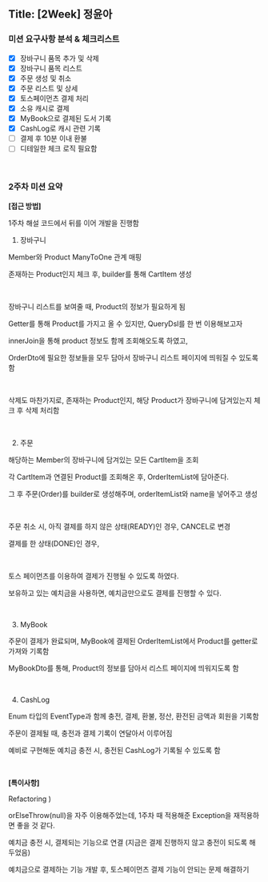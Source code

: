 
## Title: [2Week] 정윤아

### 미션 요구사항 분석 & 체크리스트

- [x] 장바구니 품목 추가 및 삭제
- [x] 장바구니 품목 리스트
- [x] 주문 생성 및 취소
- [x] 주문 리스트 및 상세
- [x] 토스페이먼츠 결제 처리
- [x] 소유 캐시로 결제
- [x] MyBook으로 결제된 도서 기록
- [x] CashLog로 캐시 관련 기록
- [ ] 결제 후 10분 이내 환불
- [ ] 디테일한 체크 로직 필요함

<br>

### 2주차 미션 요약

**[접근 방법]**

1주차 해설 코드에서 뒤를 이어 개발을 진행함

1. 장바구니

Member와 Product ManyToOne 관계 매핑

존재하는 Product인지 체크 후, builder를 통해 CartItem 생성

<br>

장바구니 리스트를 보여줄 때, Product의 정보가 필요하게 됨

Getter를 통해 Product를 가지고 올 수 있지만, QueryDsl를 한 번 이용해보고자

innerJoin을 통해 product 정보도 함께 조회해오도록 하였고,

OrderDto에 필요한 정보들을 모두 담아서 장바구니 리스트 페이지에 띄워질 수 있도록 함

<br>

삭제도 마찬가지로, 존재하는 Product인지, 해당 Product가 장바구니에 담겨있는지 체크 후 삭제 처리함

<br>

2. 주문

해당하는 Member의 장바구니에 담겨있는 모든 CartItem을 조회

각 CartItem과 연결된 Product를 조회해온 후, OrderItemList에 담아준다.

그 후 주문(Order)를 builder로 생성해주며, orderItemList와 name을 넣어주고 생성

<br>

주문 취소 시, 아직 결제를 하지 않은 상태(READY)인 경우, CANCEL로 변경

결제를 한 상태(DONE)인 경우, 

<br>

토스 페이먼츠를 이용하여 결제가 진행될 수 있도록 하였다.

보유하고 있는 예치금을 사용하면, 예치금만으로도 결제를 진행할 수 있다.

<br>


3. MyBook

주문이 결제가 완료되며, MyBook에 결제된 OrderItemList에서 Product를 getter로 가져와 기록함

MyBookDto를 통해, Product의 정보를 담아서 리스트 페이지에 띄워지도록 함

<br>

4. CashLog

Enum 타입의 EventType과 함께 충전, 결제, 환불, 정산, 환전된 금액과 회원을 기록함

주문이 결제될 때, 충전과 결제 기록이 연달아서 이루어짐

예비로 구현해둔 예치금 충전 시, 충전된 CashLog가 기록될 수 있도록 함

<br>

**[특이사항]**

Refactoring )

orElseThrow(null)을 자주 이용해주었는데, 1주차 때 적용해준 Exception을 재적용하면 좋을 것 같다.

예치금 충전 시, 결제되는 기능으로 연결 (지금은 결제 진행하지 않고 충전이 되도록 해두었음)

예치금으로 결제하는 기능 개발 후, 토스페이먼츠 결제 기능이 안되는 문제 해결하기
